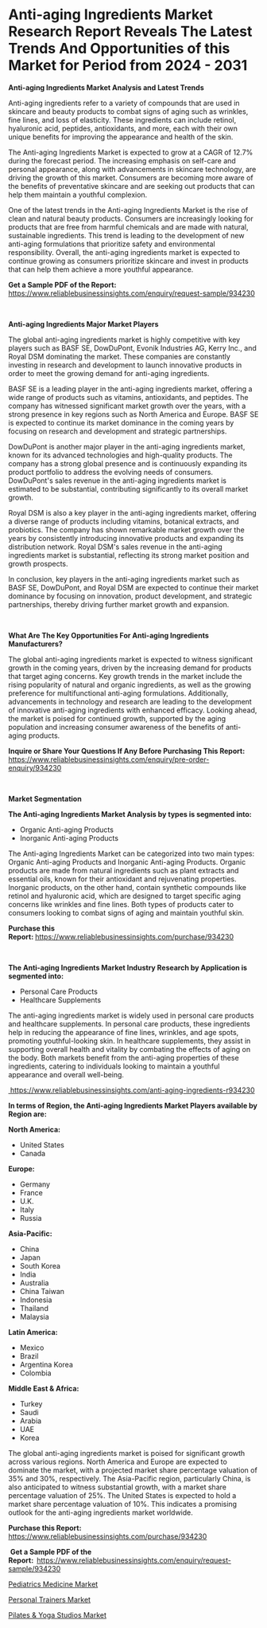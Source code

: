 <p><h1>Anti-aging Ingredients Market Research Report Reveals The Latest Trends And Opportunities of this Market for Period from 2024 - 2031</h1></p><p><strong>Anti-aging Ingredients Market Analysis and Latest Trends</strong></p>
<p><p>Anti-aging ingredients refer to a variety of compounds that are used in skincare and beauty products to combat signs of aging such as wrinkles, fine lines, and loss of elasticity. These ingredients can include retinol, hyaluronic acid, peptides, antioxidants, and more, each with their own unique benefits for improving the appearance and health of the skin.</p><p>The Anti-aging Ingredients Market is expected to grow at a CAGR of 12.7% during the forecast period. The increasing emphasis on self-care and personal appearance, along with advancements in skincare technology, are driving the growth of this market. Consumers are becoming more aware of the benefits of preventative skincare and are seeking out products that can help them maintain a youthful complexion.</p><p>One of the latest trends in the Anti-aging Ingredients Market is the rise of clean and natural beauty products. Consumers are increasingly looking for products that are free from harmful chemicals and are made with natural, sustainable ingredients. This trend is leading to the development of new anti-aging formulations that prioritize safety and environmental responsibility. Overall, the anti-aging ingredients market is expected to continue growing as consumers prioritize skincare and invest in products that can help them achieve a more youthful appearance.</p></p>
<p><strong>Get a Sample PDF of the Report:&nbsp;</strong> <a href="https://www.reliablebusinessinsights.com/enquiry/request-sample/934230">https://www.reliablebusinessinsights.com/enquiry/request-sample/934230</a></p>
<p>&nbsp;</p>
<p><strong>Anti-aging Ingredients Major Market Players</strong></p>
<p><p>The global anti-aging ingredients market is highly competitive with key players such as BASF SE, DowDuPont, Evonik Industries AG, Kerry Inc., and Royal DSM dominating the market. These companies are constantly investing in research and development to launch innovative products in order to meet the growing demand for anti-aging ingredients.</p><p>BASF SE is a leading player in the anti-aging ingredients market, offering a wide range of products such as vitamins, antioxidants, and peptides. The company has witnessed significant market growth over the years, with a strong presence in key regions such as North America and Europe. BASF SE is expected to continue its market dominance in the coming years by focusing on research and development and strategic partnerships.</p><p>DowDuPont is another major player in the anti-aging ingredients market, known for its advanced technologies and high-quality products. The company has a strong global presence and is continuously expanding its product portfolio to address the evolving needs of consumers. DowDuPont's sales revenue in the anti-aging ingredients market is estimated to be substantial, contributing significantly to its overall market growth.</p><p>Royal DSM is also a key player in the anti-aging ingredients market, offering a diverse range of products including vitamins, botanical extracts, and probiotics. The company has shown remarkable market growth over the years by consistently introducing innovative products and expanding its distribution network. Royal DSM's sales revenue in the anti-aging ingredients market is substantial, reflecting its strong market position and growth prospects.</p><p>In conclusion, key players in the anti-aging ingredients market such as BASF SE, DowDuPont, and Royal DSM are expected to continue their market dominance by focusing on innovation, product development, and strategic partnerships, thereby driving further market growth and expansion.</p></p>
<p>&nbsp;</p>
<p><strong>What Are The Key Opportunities For Anti-aging Ingredients Manufacturers?</strong></p>
<p><p>The global anti-aging ingredients market is expected to witness significant growth in the coming years, driven by the increasing demand for products that target aging concerns. Key growth trends in the market include the rising popularity of natural and organic ingredients, as well as the growing preference for multifunctional anti-aging formulations. Additionally, advancements in technology and research are leading to the development of innovative anti-aging ingredients with enhanced efficacy. Looking ahead, the market is poised for continued growth, supported by the aging population and increasing consumer awareness of the benefits of anti-aging products.</p></p>
<p><strong>Inquire or Share Your Questions If Any Before Purchasing This Report:</strong> <a href="https://www.reliablebusinessinsights.com/enquiry/pre-order-enquiry/934230">https://www.reliablebusinessinsights.com/enquiry/pre-order-enquiry/934230</a></p>
<p>&nbsp;</p>
<p><strong>Market Segmentation</strong></p>
<p><strong>The Anti-aging Ingredients Market Analysis by types is segmented into:</strong></p>
<p><ul><li>Organic Anti-aging Products</li><li>Inorganic Anti-aging Products</li></ul></p>
<p><p>The Anti-aging Ingredients Market can be categorized into two main types: Organic Anti-aging Products and Inorganic Anti-aging Products. Organic products are made from natural ingredients such as plant extracts and essential oils, known for their antioxidant and rejuvenating properties. Inorganic products, on the other hand, contain synthetic compounds like retinol and hyaluronic acid, which are designed to target specific aging concerns like wrinkles and fine lines. Both types of products cater to consumers looking to combat signs of aging and maintain youthful skin.</p></p>
<p><strong>Purchase this Report:&nbsp;</strong><a href="https://www.reliablebusinessinsights.com/purchase/934230">https://www.reliablebusinessinsights.com/purchase/934230</a></p>
<p>&nbsp;</p>
<p><strong>The Anti-aging Ingredients Market Industry Research by Application is segmented into:</strong></p>
<p><ul><li>Personal Care Products</li><li>Healthcare Supplements</li></ul></p>
<p><p>The anti-aging ingredients market is widely used in personal care products and healthcare supplements. In personal care products, these ingredients help in reducing the appearance of fine lines, wrinkles, and age spots, promoting youthful-looking skin. In healthcare supplements, they assist in supporting overall health and vitality by combating the effects of aging on the body. Both markets benefit from the anti-aging properties of these ingredients, catering to individuals looking to maintain a youthful appearance and overall well-being.</p></p>
<p><a href="https://www.reliablebusinessinsights.com/anti-aging-ingredients-r934230">&nbsp;https://www.reliablebusinessinsights.com/anti-aging-ingredients-r934230</a></p>
<p><strong>In terms of Region, the Anti-aging Ingredients Market Players available by Region are:</strong></p>
<p>
    <p> <strong> North America: </strong>
        <ul>
            <li>United States</li>
            <li>Canada</li>
        </ul>
        </p> 
    <p> <strong> Europe: </strong>
        <ul>
            <li>Germany</li>
            <li>France</li>
            <li>U.K.</li>
            <li>Italy</li>
            <li>Russia</li>
        </ul>
        </p> 
    <p> <strong> Asia-Pacific: </strong>
        <ul>
            <li>China</li>
            <li>Japan</li>
            <li>South Korea</li>
            <li>India</li>
            <li>Australia</li>
            <li>China Taiwan</li>
            <li>Indonesia</li>
            <li>Thailand</li>
            <li>Malaysia</li>
        </ul>
        </p> 
    <p> <strong> Latin America: </strong>
        <ul>
            <li>Mexico</li>
            <li>Brazil</li>
            <li>Argentina Korea</li>
            <li>Colombia</li>
        </ul>
        </p> 
    <p> <strong> Middle East & Africa: </strong>
        <ul>
            <li>Turkey</li>
            <li>Saudi</li>
            <li>Arabia</li>
            <li>UAE</li>
            <li>Korea</li>
        </ul>
    </p>
    </p>
<p><p>The global anti-aging ingredients market is poised for significant growth across various regions. North America and Europe are expected to dominate the market, with a projected market share percentage valuation of 35% and 30%, respectively. The Asia-Pacific region, particularly China, is also anticipated to witness substantial growth, with a market share percentage valuation of 25%. The United States is expected to hold a market share percentage valuation of 10%. This indicates a promising outlook for the anti-aging ingredients market worldwide.</p></p>
<p><strong>Purchase this Report: </strong><a href="https://www.reliablebusinessinsights.com/purchase/934230">https://www.reliablebusinessinsights.com/purchase/934230</a></p>
<p>&nbsp;<strong>Get a Sample PDF of the Report:&nbsp;&nbsp;</strong><a href="https://www.reliablebusinessinsights.com/enquiry/request-sample/934230">https://www.reliablebusinessinsights.com/enquiry/request-sample/934230</a></p>
<p><strong></strong></p>
<p><p><a href="https://github.com/jsmusil/Market-Research-Report-List-4/blob/main/pediatrics-medicine-market.md">Pediatrics Medicine Market</a></p><p><a href="https://github.com/yemakinde/Market-Research-Report-List-3/blob/main/personal-trainers-market.md">Personal Trainers Market</a></p><p><a href="https://github.com/Alonsoolds3wq1d81czn8rbol/Market-Research-Report-List-3/blob/main/pilates-yoga-studios-market.md">Pilates & Yoga Studios Market</a></p></p>